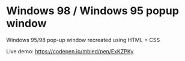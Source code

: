 # Windows 98 / Windows 95 popup window
Windows 95/98 pop-up window recreated using HTML + CSS

Live demo: https://codepen.io/mbled/pen/ExKZPKy
